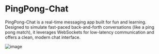 # PingPong-Chat
PingPong-Chat is a real-time messaging app built for fun and learning. Designed to simulate fast-paced back-and-forth conversations (like a ping pong match), it leverages WebSockets for low-latency communication and offers a clean, modern chat interface.

![image](https://github.com/user-attachments/assets/dd3968fb-faed-4b84-b96d-28ade9f3e625)

